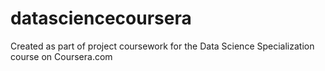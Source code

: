 # datasciencecoursera
Created as part of project coursework for the Data Science Specialization course on Coursera.com
